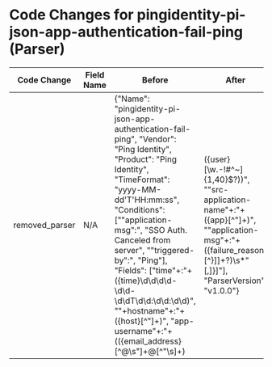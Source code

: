 # Code Changes for pingidentity-pi-json-app-authentication-fail-ping (Parser)

| Code Change | Field Name | Before | After |
|-------------|------------|--------|-------|
| removed_parser | N/A | {"Name": "pingidentity-pi-json-app-authentication-fail-ping", "Vendor": "Ping Identity", "Product": "Ping Identity", "TimeFormat": "yyyy-MM-dd'T'HH:mm:ss", "Conditions": ["\"application-msg\":", "SSO Auth. Canceled from server", "\"triggered-by\":", "Ping"], "Fields": ["time\"+:\"+({time}\d\d\d\d-\d\d-\d\dT\d\d:\d\d:\d\d)", "\"+hostname\"+:\"+({host}[^\"]+)", "app-username\"+:\"+(({email_address}[^@\s\"]+@[^\"\s]+)|({user}[\w\.\-\!\#\^\~]{1,40}\$?))", "\"src-application-name\"+:\"+({app}[^\"]+)", "\"application-msg\"+:\"+({failure_reason}[^}\]]+?)\s*\"[,\]}]"], "ParserVersion": "v1.0.0"} | N/A |